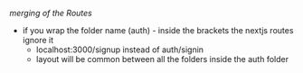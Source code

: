 *merging of the Routes*

- if you wrap the folder name (auth) - inside the brackets the nextjs routes ignore it
  - localhost:3000/signup instead of auth/signin
  - layout will be common between all the folders inside the auth folder